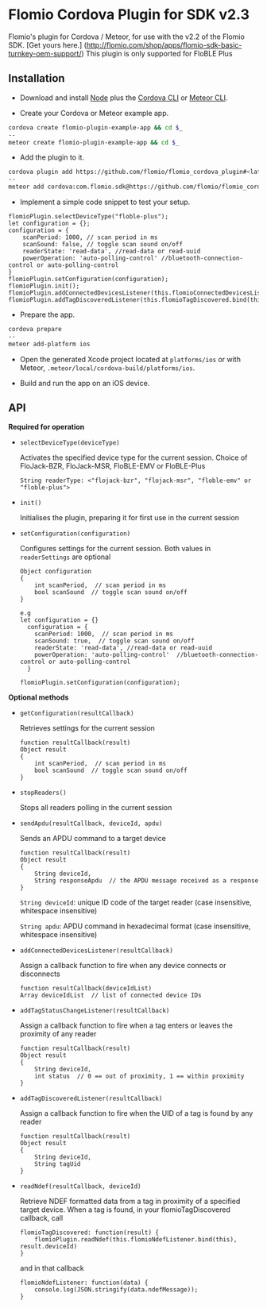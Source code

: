 # Flomio Cordova Plugin for SDK v2.3

Flomio's plugin for Cordova / Meteor, for use with the v2.2 of the Flomio SDK. [Get yours here.]
(http://flomio.com/shop/apps/flomio-sdk-basic-turnkey-oem-support/)
This plugin is only supported for FloBLE Plus

## Installation

- Download and install [Node](http://nodejs.org/) plus the [Cordova CLI](http://cordova.apache.org/docs/en/4.0.0/guide_cli_index.md.html) or [Meteor CLI](https://www.meteor.com/install).

- Create your Cordova or Meteor example app.

```bash
cordova create flomio-plugin-example-app && cd $_
--
meteor create flomio-plugin-example-app && cd $_
```

- Add the plugin to it.

```bash
cordova plugin add https://github.com/flomio/flomio_cordova_plugin#<latest-commit-code>
--
meteor add cordova:com.flomio.sdk@https://github.com/flomio/flomio_cordova_plugin/tarball/<latest-commit-code>
```

- Implement a simple code snippet to test your setup.

```
flomioPlugin.selectDeviceType("floble-plus");
let configuration = {};
configuration = {
    scanPeriod: 1000, // scan period in ms
    scanSound: false, // toggle scan sound on/off
    readerState: 'read-data', //read-data or read-uuid
    powerOperation: 'auto-polling-control' //bluetooth-connection-control or auto-polling-control
}
flomioPlugin.setConfiguration(configuration);
flomioPlugin.init();
flomioPlugin.addConnectedDevicesListener(this.flomioConnectedDevicesListener.bind(this));
flomioPlugin.addTagDiscoveredListener(this.flomioTagDiscovered.bind(this))
```

- Prepare the app.

```bash
cordova prepare
--
meteor add-platform ios
```

- Open the generated Xcode project located at `platforms/ios` or with Meteor, `.meteor/local/cordova-build/platforms/ios`.

- Build and run the app on an iOS device.

## API

**Required for operation**

* `selectDeviceType(deviceType)`

	Activates the specified device type for the current session. Choice of FloJack-BZR, FloJack-MSR, FloBLE-EMV or FloBLE-Plus
	
	`String readerType: <"flojack-bzr", "flojack-msr", "floble-emv" or "floble-plus">`

* `init()`

	Initialises the plugin, preparing it for first use in the current session


* `setConfiguration(configuration)`

	Configures settings for the current session. Both values in `readerSettings` are optional
	
	```
	Object configuration
	{
		int scanPeriod,  // scan period in ms
		bool scanSound  // toggle scan sound on/off
	}

	e.g 
	let configuration = {}
      configuration = {
        scanPeriod: 1000,  // scan period in ms
        scanSound: true,  // toggle scan sound on/off
        readerState: 'read-data', //read-data or read-uuid
        powerOperation: 'auto-polling-control'  //bluetooth-connection-control or auto-polling-control
      }

  flomioPlugin.setConfiguration(configuration);
	```
	
**Optional methods**


* `getConfiguration(resultCallback)`

	Retrieves settings for the current session
	
	```
	function resultCallback(result)
	Object result
	{
		int scanPeriod,  // scan period in ms
		bool scanSound  // toggle scan sound on/off
	}
	```

* `stopReaders()`

	Stops all readers polling in the current session

* `sendApdu(resultCallback, deviceId, apdu)`

	Sends an APDU command to a target device

	```
	function resultCallback(result)
	Object result
	{
		String deviceId,
		String responseApdu  // the APDU message received as a response
	}
	```
	`String deviceId`: unique ID code of the target reader (case insensitive, whitespace insensitive)

	`String apdu`: APDU command in hexadecimal format (case insensitive, whitespace insensitive)

* `addConnectedDevicesListener(resultCallback)`

	Assign a callback function to fire when any device connects or disconnects
	
	```
	function resultCallback(deviceIdList)
	Array deviceIdList  // list of connected device IDs
	```
		
* `addTagStatusChangeListener(resultCallback)`

	Assign a callback function to fire when a tag enters or leaves the proximity of any reader
	
	```
	function resultCallback(result)
	Object result
	{
		String deviceId,
		int status  // 0 == out of proximity, 1 == within proximity
	}
	```

* `addTagDiscoveredListener(resultCallback)`

	Assign a callback function to fire when the UID of a tag is found by any reader
	
	```
	function resultCallback(result)
	Object result
	{
		String deviceId,
		String tagUid
	}
	```

* `readNdef(resultCallback, deviceId)`

	Retrieve NDEF formatted data from a tag in proximity of a specified target device.
	When a tag is found, in your flomioTagDiscovered callback, call 
	```
    flomioTagDiscovered: function(result) {
        flomioPlugin.readNdef(this.flomioNdefListener.bind(this), result.deviceId)
    }	
    ```
	
	and in that callback 
	```
	flomioNdefListener: function(data) {
        console.log(JSON.stringify(data.ndefMessage));
    }
    ```

